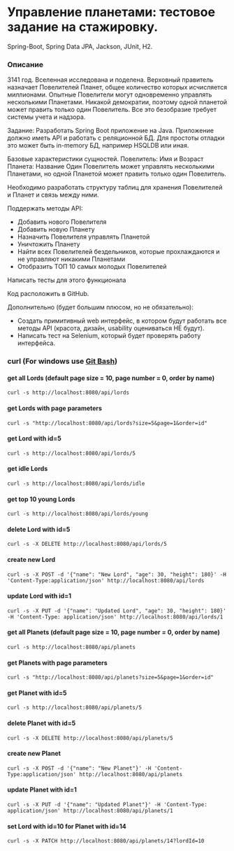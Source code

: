 # Управление планетами: тестовое задание на стажировку.
Spring-Boot, Spring Data JPA, Jackson, JUnit, H2.

### Описание
3141 год.
Вселенная исследована и поделена.
Верховный правитель назначает Повелителей Планет, общее количество которых исчисляется миллионами.
Опытные Повелители могут одновременно управлять несколькими Планетами. Никакой демократии, поэтому одной планетой может править только один Повелитель.
Все это безобразие требует системы учета и надзора.

Задание:
Разработать Spring Boot приложение на Java.
Приложение должно иметь API и работать с реляционной БД. Для простоты отладки это может быть in-memory БД, например HSQLDB или иная.

Базовые характеристики сущностей.
Повелитель: Имя и Возраст
Планета: Название
Один Повелитель может управлять несколькими Планетами, но одной Планетой может править только один Повелитель.

Необходимо разработать структуру таблиц для хранения Повелителей и Планет и связь между ними.

Поддержать методы API:
- Добавить нового Повелителя
- Добавить новую Планету
- Назначить Повелителя управлять Планетой
- Уничтожить Планету
- Найти всех Повелителей бездельников, которые прохлаждаются и не управляют никакими Планетами
- Отобразить ТОП 10 самых молодых Повелителей

Написать тесты для этого функционала

Код расположить в GitHub.

Дополнительно (будет большим плюсом, но не обязательно):
- Создать примитивный web интерфейс, в котором будут работать все методы API (красота, дизайн, usability оцениваться НЕ будут).
- Написать тест на Selenium, который будет проверять работу интерфейса.

### curl (For windows use [Git Bash](https://git-scm.com/download))
#### get all Lords (default page size = 10, page number = 0, order by name)
`curl -s http://localhost:8080/api/lords`

#### get Lords with page parameters
`curl -s "http://localhost:8080/api/lords?size=5&page=1&order=id"`

#### get Lord with id=5
`curl -s http://localhost:8080/api/lords/5`

#### get idle Lords
`curl -s http://localhost:8080/api/lords/idle`

#### get top 10 young Lords
`curl -s http://localhost:8080/api/lords/young`

#### delete Lord with id=5
`curl -s -X DELETE http://localhost:8080/api/lords/5`

#### create new Lord
`curl -s -X POST -d '{"name": "New Lord", "age": 30, "height": 180}' -H 'Content-Type:application/json' http://localhost:8080/api/lords`

#### update Lord with id=1
`curl -s -X PUT -d '{"name": "Updated Lord", "age": 30, "height": 180}' -H 'Content-Type: application/json' http://localhost:8080/api/lords/1`

#### get all Planets (default page size = 10, page number = 0, order by name)
`curl -s http://localhost:8080/api/planets`

#### get Planets with page parameters
`curl -s "http://localhost:8080/api/planets?size=5&page=1&order=id"`

#### get Planet with id=5
`curl -s http://localhost:8080/api/planets/5`

#### delete Planet with id=5
`curl -s -X DELETE http://localhost:8080/api/planets/5`

#### create new Planet
`curl -s -X POST -d '{"name": "New Planet"}' -H 'Content-Type:application/json' http://localhost:8080/api/planets`

#### update Planet with id=1
`curl -s -X PUT -d '{"name": "Updated Planet"}' -H 'Content-Type: application/json' http://localhost:8080/api/planets/1`

#### set Lord with id=10 for Planet with id=14
`curl -s -X PATCH http://localhost:8080/api/planets/14?lordId=10`